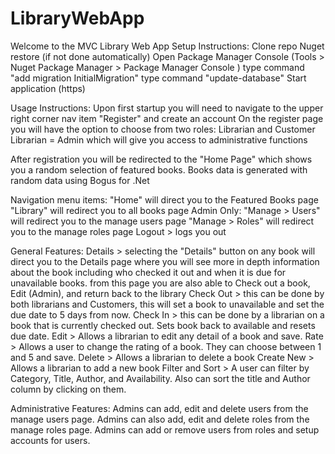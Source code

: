 # LibraryWebApp
Welcome to the MVC Library Web App
Setup Instructions:
Clone repo
Nuget restore (if not done automatically)
Open Package Manager Console (Tools > Nuget Package Manager > Package Manager Console )
type command "add migration InitialMigration"
type command "update-database"
Start application (https)

Usage Instructions:
Upon first startup you will need to navigate to the upper right corner nav item "Register" and create an account
On the register page you will have the option to choose from two roles: Librarian and Customer
Librarian = Admin which will give you access to administrative functions

After registration you will be redirected to the "Home Page" which shows you a random selection of featured books. 
Books data is generated with random data using Bogus for .Net

Navigation menu items:
"Home" will direct you to the Featured Books page
"Library" will redirect you to all books page
Admin Only:
"Manage > Users" will redirect you to the manage users page
"Manage > Roles" will redirect you to the manage roles page
Logout > logs you out

General Features: 
Details > selecting the "Details" button on any book will direct you to the Details page where you will see more in depth information about the book including who checked it out and when it is due for unavailable books.
from this page you are also able to Check out a book, Edit (Admin), and return back to the library
Check Out > this can be done by both librarians and Customers, this will set a book to unavailable and set the due date to 5 days from now. 
Check In > this can be done by a librarian on a book that is currently checked out. Sets book back to available and resets due date.
Edit > Allows a librarian to edit any detail of a book and save.
Rate > Allows a user to change the rating of a book. They can choose between 1 and 5 and save.
Delete > Allows a librarian to delete a book
Create New > Allows a librarian to add a new book
Filter and Sort > A user can filter by Category, Title, Author, and Availability. Also can sort the title and Author column by clicking on them. 

Administrative Features: 
Admins can add, edit and delete users from the manage users page.
Admins can also add, edit and delete roles from the manage roles page. 
Admins can add or remove users from roles and setup accounts for users.
